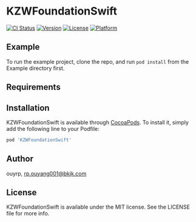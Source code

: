 # KZWFoundationSwift

[![CI Status](https://img.shields.io/travis/ouyrp/KZWFoundationSwift.svg?style=flat)](https://travis-ci.org/ouyrp/KZWFoundationSwift)
[![Version](https://img.shields.io/cocoapods/v/KZWFoundationSwift.svg?style=flat)](https://cocoapods.org/pods/KZWFoundationSwift)
[![License](https://img.shields.io/cocoapods/l/KZWFoundationSwift.svg?style=flat)](https://cocoapods.org/pods/KZWFoundationSwift)
[![Platform](https://img.shields.io/cocoapods/p/KZWFoundationSwift.svg?style=flat)](https://cocoapods.org/pods/KZWFoundationSwift)

## Example

To run the example project, clone the repo, and run `pod install` from the Example directory first.

## Requirements

## Installation

KZWFoundationSwift is available through [CocoaPods](https://cocoapods.org). To install
it, simply add the following line to your Podfile:

```ruby
pod 'KZWFoundationSwift'
```

## Author

ouyrp, rp.ouyang001@bkjk.com

## License

KZWFoundationSwift is available under the MIT license. See the LICENSE file for more info.
